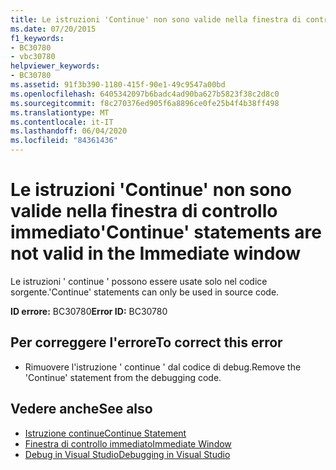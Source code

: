 ```yaml
---
title: Le istruzioni 'Continue' non sono valide nella finestra di controllo immediato
ms.date: 07/20/2015
f1_keywords:
- BC30780
- vbc30780
helpviewer_keywords:
- BC30780
ms.assetid: 91f3b390-1180-415f-90e1-49c9547a00bd
ms.openlocfilehash: 6405342097b6badc4ad90ba627b5823f38c2d8c0
ms.sourcegitcommit: f8c270376ed905f6a8896ce0fe25b4f4b38ff498
ms.translationtype: MT
ms.contentlocale: it-IT
ms.lasthandoff: 06/04/2020
ms.locfileid: "84361436"
---
```

# <a name="continue-statements-are-not-valid-in-the-immediate-window"></a><span data-ttu-id="c21f7-102">Le istruzioni 'Continue' non sono valide nella finestra di controllo immediato</span><span class="sxs-lookup"><span data-stu-id="c21f7-102">'Continue' statements are not valid in the Immediate window</span></span>
<span data-ttu-id="c21f7-103">Le istruzioni ' continue ' possono essere usate solo nel codice sorgente.</span><span class="sxs-lookup"><span data-stu-id="c21f7-103">'Continue' statements can only be used in source code.</span></span>  
  
 <span data-ttu-id="c21f7-104">**ID errore:** BC30780</span><span class="sxs-lookup"><span data-stu-id="c21f7-104">**Error ID:** BC30780</span></span>  
  
## <a name="to-correct-this-error"></a><span data-ttu-id="c21f7-105">Per correggere l'errore</span><span class="sxs-lookup"><span data-stu-id="c21f7-105">To correct this error</span></span>  
  
- <span data-ttu-id="c21f7-106">Rimuovere l'istruzione ' continue ' dal codice di debug.</span><span class="sxs-lookup"><span data-stu-id="c21f7-106">Remove the 'Continue' statement from the debugging code.</span></span>  
  
## <a name="see-also"></a><span data-ttu-id="c21f7-107">Vedere anche</span><span class="sxs-lookup"><span data-stu-id="c21f7-107">See also</span></span>

- [<span data-ttu-id="c21f7-108">Istruzione continue</span><span class="sxs-lookup"><span data-stu-id="c21f7-108">Continue Statement</span></span>](../language-reference/statements/continue-statement.md)
- [<span data-ttu-id="c21f7-109">Finestra di controllo immediato</span><span class="sxs-lookup"><span data-stu-id="c21f7-109">Immediate Window</span></span>](/visualstudio/ide/reference/immediate-window)
- [<span data-ttu-id="c21f7-110">Debug in Visual Studio</span><span class="sxs-lookup"><span data-stu-id="c21f7-110">Debugging in Visual Studio</span></span>](/visualstudio/debugger/debugger-feature-tour)
